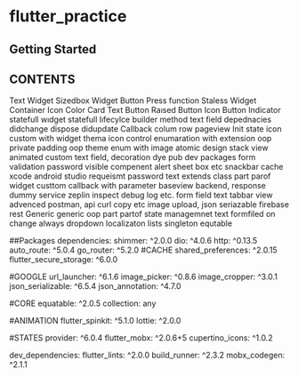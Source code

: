 # flutter_practice

## Getting Started

## CONTENTS

Text Widget
Sizedbox Widget
Button
Press function
Staless Widget
Container
Icon
Color
Card
Text Button
Raısed Button
Icon Button
Indicator
statefull wıdget
statefull lıfecylce
builder method
text field
depednacies
didchange
dispose
didupdate
Callback
colum row
pageview
Init state
icon custom with widget
thema icon control
enumaration with extension
oop private
padding oop
theme
enum with image
atomic design
stack view
animated
custom text field, decoration dye
pub dev packages
form validation
password visible compenent
alert sheet box etc snackbar
cache
xcode android studio requeismt
password text extends class
part parof widget
custtom callback with parameter
baseview
backend, response
dummy
service
zeplin
inspect debug log etc.
form field text
tabbar view advenced
postman, api curl copy etc
image upload,
json seriazable
firebase rest
Generic
generic oop
part partof
state managemnet text formfiled on change always
dropdown localizaton
lists
singleton
equtable

##Packages
dependencies:
  shimmer: ^2.0.0
  dio: ^4.0.6
  http: ^0.13.5
  auto_route: ^5.0.4
  go_router: ^5.2.0
  #CACHE
  shared_preferences: ^2.0.15
  flutter_secure_storage: ^6.0.0

  #GOOGLE
  url_launcher: ^6.1.6
  image_picker: ^0.8.6
  image_cropper: ^3.0.1
  json_serializable: ^6.5.4
  json_annotation: ^4.7.0

  #CORE
  equatable: ^2.0.5
  collection: any

  #ANIMATION
  flutter_spinkit: ^5.1.0
  lottie: ^2.0.0

  #STATES
  provider: ^6.0.4
  flutter_mobx: ^2.0.6+5
  cupertino_icons: ^1.0.2
  
  dev_dependencies:
  flutter_lints: ^2.0.0
  build_runner: ^2.3.2
  mobx_codegen: ^2.1.1
